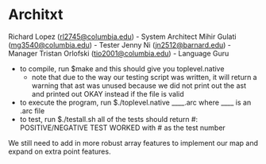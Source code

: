 # Architxt
Richard Lopez (rl2745@columbia.edu) - System Architect
Mihir Gulati (mg3540@columbia.edu) - Tester
Jenny Ni (jn2512@barnard.edu) - Manager
Tristan Orlofski (tio2001@columbia.edu) - Language Guru

- to compile, run $make and this should give you toplevel.native
	* note that due to the way our testing script was written, it will return a warning that ast was unused because we did not print out the ast and printed out OKAY instead if the file is valid
- to execute the program, run $./toplevel.native ____.arc where ____ is an .arc file
- to test, run $./testall.sh
	all of the tests should return #: POSITIVE/NEGATIVE TEST WORKED with # as the test number

We still need to add in more robust array features to implement our map and expand on extra point features.
